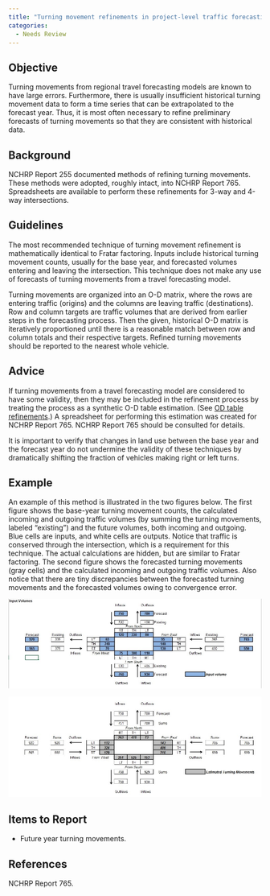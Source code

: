 ```yaml
---
title: "Turning movement refinements in project-level traffic forecasting"
categories:
  - Needs Review
---
```


Objective
---------

Turning movements from regional travel forecasting models are known to have large errors. Furthermore, there is usually insufficient historical turning movement data to form a time series that can be extrapolated to the forecast year. Thus, it is most often necessary to refine preliminary forecasts of turning movements so that they are consistent with historical data.

Background
----------

NCHRP Report 255 documented methods of refining turning movements. These methods were adopted, roughly intact, into NCHRP Report 765. Spreadsheets are available to perform these refinements for 3-way and 4-way intersections.

Guidelines
----------

The most recommended technique of turning movement refinement is mathematically identical to Fratar factoring. Inputs include historical turning movement counts, usually for the base year, and forecasted volumes entering and leaving the intersection. This technique does not make any use of forecasts of turning movements from a travel forecasting model.

Turning movements are organized into an O-D matrix, where the rows are entering traffic (origins) and the columns are leaving traffic (destinations). Row and column targets are traffic volumes that are derived from earlier steps in the forecasting process. Then the given, historical O-D matrix is iteratively proportioned until there is a reasonable match between row and column totals and their respective targets.
Refined turning movements should be reported to the nearest whole vehicle.

Advice
------

If turning movements from a travel forecasting model are considered to have some validity, then they may be included in the refinement process by treating the process as a synthetic O-D table estimation. (See [OD table refinements](OD_table_refinements_in_project_level_traffic_forecasting).) A spreadsheet for performing this estimation was created for NCHRP Report 765. NCHRP Report 765 should be consulted for details.

It is important to verify that changes in land use between the base year and the forecast year do not undermine the validity of these techniques by dramatically shifting the fraction of vehicles making right or left turns.

Example
-------

An example of this method is illustrated in the two figures below. The first figure shows the base-year turning movement counts, the calculated incoming and outgoing traffic volumes (by summing the turning movements, labeled “existing”) and the future volumes, both incoming and outgoing. Blue cells are inputs, and white cells are outputs. Notice that traffic is conserved through the intersection, which is a requirement for this technique. The actual calculations are hidden, but are similar to Fratar factoring. The second figure shows the forecasted turning movements (gray cells) and the calculated incoming and outgoing traffic volumes. Also notice that there are tiny discrepancies between the forecasted turning movements and the forecasted volumes owing to convergence error.

![](TurningMovementRefinement1.jpg "TurningMovementRefinement1.jpg")

![](TurningMovementRefinement2.jpg "TurningMovementRefinement2.jpg")

Items to Report
---------------

-   Future year turning movements.

References
----------

NCHRP Report 765.

